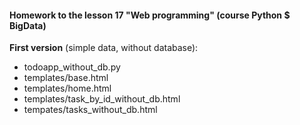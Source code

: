 #### Homework to the lesson 17 "Web programming" (course Python $ BigData)

__First version__ (simple data, without database):
- todoapp_without_db.py
- templates/base.html
- templates/home.html
- templates/task_by_id_without_db.html
- tempates/tasks_without_db.html

